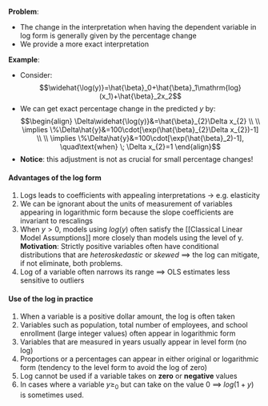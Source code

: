 
**Problem**:
- The change in the interpretation when having the dependent variable in log form is generally given by the percentage change
- We provide a more exact interpretation

**Example**:
- Consider: $$\widehat{\log(y)}=\hat{\beta}_0+\hat{\beta}_1\mathrm{log}(x_1)+\hat{\beta}_2x_2$$
- We can get exact percentage change in the predicted $y$ by: $$\begin{align}
\Delta\widehat{\log(y)}&=\hat{\beta}_{2}\Delta x_{2} \\ \\
\implies \%\Delta\hat{y}&=100\cdot[\exp(\hat{\beta}_{2}\Delta x_{2})-1] \\ \\
\implies \%\Delta\hat{y}&=100\cdot[\exp(\hat{\beta}_2)-1], \quad\text{when} \; \Delta x_{2}=1
\end{align}$$
- **Notice**: this adjustment is not as crucial for small percentage changes!

#### Advantages of the log form
1. Logs leads to coefficients with appealing interpretations $\rightarrow$ e.g. elasticity
2. We can be ignorant about the units of measurement of variables appearing in logarithmic form because the slope coefficients are invariant to rescalings
3. When $y > 0$, models using $log(y)$ often satisfy the [[Classical Linear Model Assumptions]] more closely than models using the level of y.
   **Motivation**: Strictly positive variables often have conditional distributions that are *heteroskedastic* or *skewed* $\implies$ the log can mitigate, if not eliminate, both problems.
4. Log of a variable often narrows its range $\implies$ OLS estimates less sensitive to outliers

#### Use of the log in practice
1. When a variable is a positive dollar amount, the log is often taken
2. Variables such as population, total number of employees, and school enrollment (large integer values) often appear in logarithmic form
3. Variables that are measured in years usually appear in level form (no log)
4. Proportions or a percentages can appear in either original or logarithmic form (tendency to the level form to avoid the log of zero)
5. Log cannot be used if a variable takes on **zero** or **negative** values
6. In cases where a variable $y\geq_{0}$ but can take on the value $0$ $\implies$ $log(1+y)$ is sometimes used.